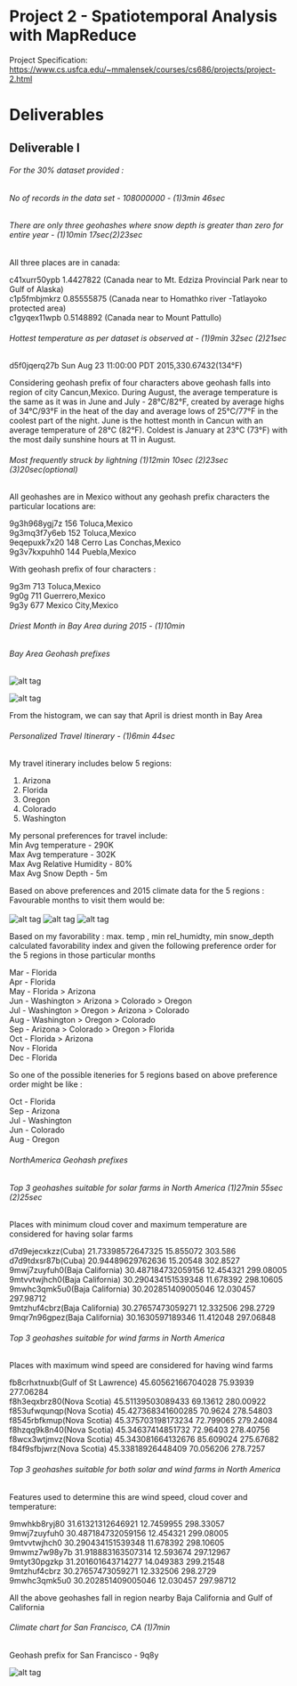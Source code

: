 # Project 2 - Spatiotemporal Analysis with MapReduce

Project Specification: https://www.cs.usfca.edu/~mmalensek/courses/cs686/projects/project-2.html

# Deliverables

## Deliverable I

###### For the 30% dataset provided :

###### No of records in the data set - 108000000 - (1)3min 46sec

###### There are only three geohashes where snow depth is greater than zero for entire year - (1)10min 17sec(2)23sec

All three places are in canada:

c41xurr50ypb    1.4427822 (Canada near to Mt. Edziza Provincial Park near to Gulf of Alaska)</br>
c1p5fmbjmkrz    0.85555875 (Canada near to Homathko river -Tatlayoko protected area)</br>
c1gyqex11wpb    0.5148892 (Canada near to Mount Pattullo)</br>

###### Hottest temperature as per dataset is observed at  - (1)9min 32sec (2)21sec

d5f0jqerq27b    Sun Aug 23 11:00:00 PDT 2015,330.67432(134°F)</br>

Considering geohash prefix of four characters above geohash falls into region of city Cancun,Mexico.
During August, the average temperature is the same as it was in June and July - 28°C/82°F, 
created by average highs of 34°C/93°F in the heat of the day and average lows of 25°C/77°F in the coolest part of the night.
June is the hottest month in Cancun with an average temperature of 28°C (82°F).
Coldest is January at 23°C (73°F) with the most daily sunshine hours at 11 in August.

###### Most frequently struck by lightning (1)12min 10sec (2)23sec (3)20sec(optional)

All geohashes are in Mexico without any geohash prefix characters the particular locations are:

9g3h968ygj7z    156 Toluca,Mexico<br/>
9g3mq3f7y6eb    152 Toluca,Mexico<br/>
9eqepuxk7x20    148 Cerro Las Conchas,Mexico</br>
9g3v7kxpuhh0    144 Puebla,Mexico</br>

With geohash prefix of four characters :

9g3m    713 Toluca,Mexico<br/>
9g0g    711 Guerrero,Mexico<br/>
9g3y    677 Mexico City,Mexico<br/>

###### Driest Month in Bay Area during 2015 - (1)10min

###### Bay Area Geohash prefixes

![alt tag](images/BayAreaDataPoints.png "List of Bay Area Geohash prefixes")

![alt tag](images/DriestMonth.png "Avg precipitation values in Bay Area 2015")

From the histogram, we can say that April is driest month in Bay Area

###### Personalized Travel Itinerary - (1)6min 44sec

My travel itinerary includes below 5 regions:
1. Arizona
2. Florida
3. Oregon
4. Colorado
5. Washington

My personal preferences for travel include:<br/>
Min Avg temperature - 290K<br/>
Max Avg temperature - 302K<br/>
Max Avg Relative Humidity - 80%<br/>
Max Avg Snow Depth - 5m<br/>

Based on above preferences and 2015 climate data for the 5 regions :<br/>
Favourable months to visit them would be:<br/>    
![alt tag](images/pi_temperature.png)
![alt tag](images/pi_rel_humidity.png)
![alt tag](images/pi_snow_depth.png)

Based on my favorability : max. temp , min rel_humidty, min snow_depth calculated favorability index and given
the following preference order for the 5 regions in those particular months<br/>

Mar - Florida<br/>
Apr - Florida<br/>
May - Florida > Arizona<br/>
Jun - Washington > Arizona > Colorado > Oregon<br/>
Jul - Washington > Oregon > Arizona > Colorado<br/>
Aug - Washington > Oregon > Colorado<br/>
Sep - Arizona > Colorado >  Oregon > Florida<br/>
Oct - Florida > Arizona<br/>
Nov - Florida<br/>
Dec - Florida<br/>

So one of the possible iteneries for 5 regions based on above preference order might be like :

Oct - Florida <br/>
Sep - Arizona <br/>
Jul - Washington<br/>
Jun - Colorado<br/>
Aug - Oregon<br/>



###### NorthAmerica Geohash prefixes

###### Top 3 geohashes suitable for solar farms in North America (1)27min 55sec (2)25sec

Places with minimum cloud cover and maximum temperature are considered for having solar farms<br/>

d7d9ejecxkzz(Cuba)                21.73398572647325       15.855072       303.586<br/>
d7d9tdxsr87b(Cuba)                20.94489629762636       15.20548        302.8527<br/>
9mwj7zuyfuh0(Baja California)     30.487184732059156      12.454321       299.08005<br/>
9mtvvtwjhch0(Baja California)     30.290434151539348      11.678392       298.10605<br/>
9mwhc3qmk5u0(Baja California)     30.202851409005046      12.030457       297.98712<br/>
9mtzhuf4cbrz(Baja California)     30.27657473059271       12.332506       298.2729<br/>
9mqr7n96gpez(Baja California)     30.1630597189346        11.412048       297.06848<br/>

###### Top 3 geohashes suitable for wind farms in North America

Places with maximum wind speed are considered for having wind farms<br/>

fb8crhxtnuxb(Gulf of St Lawrence)     45.60562166704028       75.93939        277.06284<br/>
f8h3eqxbrz80(Nova Scotia)             45.51139503089433       69.13612        280.00922<br/>
f853ufwqunqp(Nova Scotia)             45.427368341600285      70.9624         278.54803<br/>
f8545rbfkmup(Nova Scotia)             45.375703198173234      72.799065       279.24084<br/>
f8hzqq9k8n40(Nova Scotia)             45.34637414851732       72.96403        278.40756<br/>
f8wcx3wtjmvz(Nova Scotia)             45.343081664132676      85.609024       275.67682<br/>
f84f9sfbjwrz(Nova Scotia)             45.33818926448409       70.056206       278.7257<br/>

###### Top 3 geohashes suitable for both solar and wind farms in North America

Features used to determine this are wind speed, cloud cover and temperature:<br/>

9mwhkb8ryj80    31.61321312646921       12.7459955      298.33057<br/>
9mwj7zuyfuh0    30.487184732059156      12.454321       299.08005<br/>
9mtvvtwjhch0    30.290434151539348      11.678392       298.10605<br/>
9mwmz7w98y7b    31.918883163507314      12.593674       297.12967<br/>
9mtyt30pgzkp    31.201601643714277      14.049383       299.21548<br/>
9mtzhuf4cbrz    30.27657473059271       12.332506       298.2729<br/>
9mwhc3qmk5u0    30.202851409005046      12.030457       297.98712<br/>

All the above geohashes fall in region nearby Baja California and Gulf of California<br/>

###### Climate chart for San Francisco, CA (1)7min

Geohash prefix for San Francisco - 9q8y<br/>

![alt tag](images/sanfrancisco_climate_details.png "Climate chart for San Francisco,CA")



